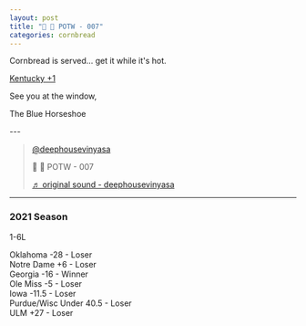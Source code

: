 ```yaml
---
layout: post
title: "🌽 🍞 POTW - 007"
categories: cornbread
---
```

<p>Cornbread is served... get it while it's hot.</p>

<p><a href="https://www.tiktok.com/@deephousevinyasa/video/7027458738760043781?is_copy_url=0&is_from_webapp=v1&sender_device=pc&sender_web_id=7028408340628112901" target="_blank">
Kentucky +1
</a></p>

<p>See you at the window,  </p>

<p>The Blue Horseshoe</p>
---

<blockquote class="tiktok-embed" cite="https://www.tiktok.com/@deephousevinyasa/video/7027458738760043781" data-video-id="7027458738760043781" style="max-width: 605px;min-width: 325px;" > <section> <a target="_blank" title="@deephousevinyasa" href="https://www.tiktok.com/@deephousevinyasa">@deephousevinyasa</a> <p>🌽 🍞 POTW - 007</p> <a target="_blank" title="♬ original sound - deephousevinyasa" href="https://www.tiktok.com/music/original-sound-7027458565325540101">♬ original sound - deephousevinyasa</a> </section> </blockquote> <script async src="https://www.tiktok.com/embed.js"></script>

---

### 2021 Season

1-6L  

Oklahoma -28 - Loser  
Notre Dame +6 - Loser  
Georgia -16 - Winner  
Ole Miss -5 - Loser  
Iowa -11.5 - Loser  
Purdue/Wisc Under 40.5 - Loser  
ULM +27 - Loser
